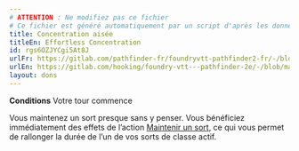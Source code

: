 ```yaml
---
# ATTENTION : Ne modifiez pas ce fichier
# Ce fichier est généré automatiquement par un script d'après les données du module Foundry VTT officiel et de sa traduction
title: Concentration aisée
titleEn: Effortless Concentration
id: rgs6OZJYCgi5At8J
urlFr: https://gitlab.com/pathfinder-fr/foundryvtt-pathfinder2-fr/-/blob/master/data/feats/rgs6OZJYCgi5At8J.htm
urlEn: https://gitlab.com/hooking/foundry-vtt---pathfinder-2e/-/blob/master/packs/data/feats.db/effortless-concentration.json
layout: dons
---
```

**Conditions** Votre tour commence

Vous maintenez un sort presque sans y penser. Vous bénéficiez immédiatement des effets de l’action [Maintenir un sort](../actions/maintenir-un-sort.html), ce qui vous permet de rallonger la durée de l’un de vos sorts de classe actif.
